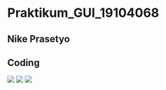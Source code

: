 # Praktikum_GUI_19104068
## Nike Prasetyo
## Coding

<img src = "https://github.com/NikePrasetyo/Tugas-Pemrograman-Gui/blob/Praktikum_1/Nama.PNG">
<img src = "https://github.com/NikePrasetyo/Tugas-Pemrograman-Gui/blob/Praktikum_1/ke%202.PNG">
<img src = "https://github.com/NikePrasetyo/Tugas-Pemrograman-Gui/blob/Praktikum_1/helo.PNG">
